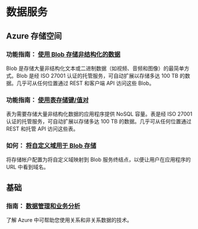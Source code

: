 <h1 id="menu-ruby-data">数据服务</h1>
<h2 id="header-0">Azure 存储空间</h2>
<h3>功能指南： <a href="http://azure.microsoft.com/zh-cn/documentation/articles/storage-ruby-how-to-use-blob-storage/" ms.pgarea="content" ms.cmpgrp="body" ms.cmptyp="link" ms.cmpnm="使用 Blob 存储非结构化的数据" ms.title="" km.title="" ms.interactiontype="1">使用 Blob 存储非结构化的数据</a></h3>
<p>Blob 是存储大量非结构化文本或二进制数据（如视频、音频和图像）的最简单方式。Blob 是经 ISO 27001 认证的托管服务，可自动扩展以存储多达 100 TB 的数据。几乎可从任何位置通过 REST 和客户端 API 访问这些 Blob。</p>
<h3>功能指南： <a href="http://azure.microsoft.com/zh-cn/documentation/articles/storage-ruby-how-to-use-table-storage/" ms.pgarea="content" ms.cmpgrp="body" ms.cmptyp="link" ms.cmpnm="使用表存储键/值对" ms.title="" km.title="" ms.interactiontype="1">使用表存储键/值对</a></h3>
<p>表为需要存储大量非结构化数据的应用程序提供 NoSQL 容量。表是经 ISO 27001 认证的托管服务，可自动扩展以存储多达 100 TB 的数据。几乎可从任何位置通过 REST 和托管 API 访问这些表。</p>
<h3>如何： <a href="http://azure.microsoft.com/zh-cn/documentation/articles/storage-custom-domain-name/" ms.pgarea="content" ms.cmpgrp="body" ms.cmptyp="link" ms.cmpnm="将自定义域用于 Blob 存储" ms.title="" km.title="" ms.interactiontype="1">将自定义域用于 Blob 存储</a></h3>
<p>将存储帐户配置为将自定义域映射到 Blob 服务终结点，以便让用户在应用程序的 URL 中看到域名。</p>
<h2 id="header-1">基础</h2>
<h3>指南： <a href="http://azure.microsoft.com/zh-cn/documentation/articles/fundamentals-data-management-business-analytics/" ms.pgarea="content" ms.cmpgrp="body" ms.cmptyp="link" ms.cmpnm="数据管理和业务分析" ms.title="" km.title="" ms.interactiontype="1">数据管理和业务分析</a></h3>
<p>了解 Azure 中可帮助您使用关系和非关系数据的技术。</p>
